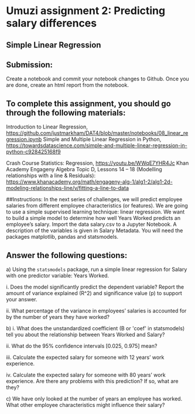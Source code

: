 # Umuzi assignment 2: Predicting salary differences
## Simple Linear Regression

## Submission:
 Create a notebook and commit your notebook changes to Github.
Once you are done, create an html report from the notebook.

## To complete this assignment, you should go through the following materials:
Introduction to Linear Regression, https://github.com/justmarkham/DAT4/blob/master/notebooks/08_linear_regression.ipynb
Simple and Multiple Linear Regression in Python, https://towardsdatascience.com/simple-and-multiple-linear-regression-in-python-c928425168f9


Crash Course Statistics: Regression, https://youtu.be/WWqE7YHR4Jc
Khan Academy Engageny Algebra Topic D, Lessons 14 – 18 (Modelling relationships with a line & Residuals):
https://www.khanacademy.org/math/engageny-alg-1/alg1-2/alg1-2d-modeling-relationships-line/v/fitting-a-line-to-data

##Instructions:
In the next series of challenges, we will predict employee salaries from different employee characteristics (or features).
We are going to use a simple supervised learning technique: linear regression. We want to build a simple model to determine how well Years Worked predicts an employee’s salary.
Import the data salary.csv to a Jupyter Notebook. A description of the variables is given in Salary Metadata. You will need the packages matplotlib, pandas and statsmodels.

## Answer the following questions:
a)	Using the `statsmodels` package, run a simple linear regression for Salary with one predictor variable: Years Worked.

i.	Does the model significantly predict the dependent variable? Report the amount of variance explained (R^2) and significance value (p) to support your answer.

ii.	What percentage of the variance in employees’ salaries is accounted for by the number of years they have worked?

b)
i.	What does the unstandardized coefficient (B or 'coef' in statsmodels) tell you about the relationship between Years Worked and Salary?

ii.	What do the 95% confidence intervals [0.025, 0.975] mean?

iii.	Calculate the expected salary for someone with 12 years’ work experience.

iv.	Calculate the expected salary for someone with 80 years’ work experience. Are there any problems with this prediction? If so, what are they?

c)	We have only looked at the number of years an employee has worked. What other employee characteristics might influence their salary?
